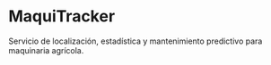 # MaquiTracker
Servicio de localización, estadística y mantenimiento predictivo para maquinaria agrícola.
